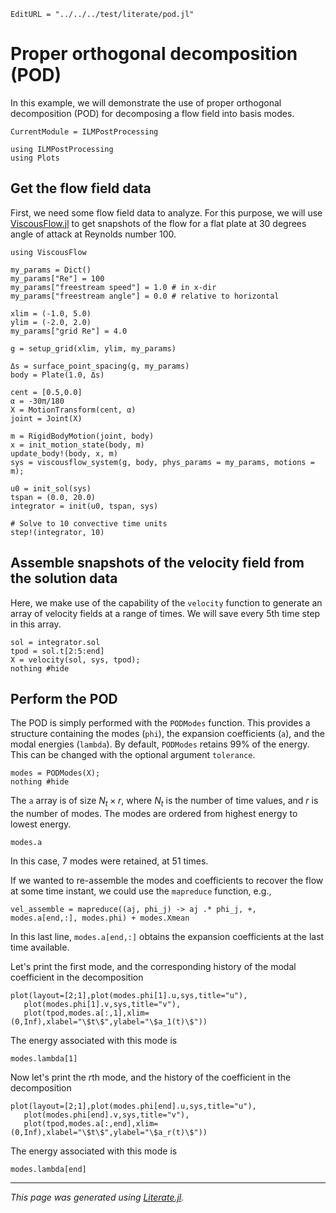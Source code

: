 ```@meta
EditURL = "../../../test/literate/pod.jl"
```

# Proper orthogonal decomposition (POD)
In this example, we will demonstrate the use of proper orthogonal decomposition (POD) for
decomposing a flow field into basis modes.

```@meta
CurrentModule = ILMPostProcessing
```

````@example pod
using ILMPostProcessing
using Plots
````

## Get the flow field data
First, we need some flow field data to analyze. For this purpose, we will use [ViscousFlow.jl](https://github.com/JuliaIBPM/ViscousFlow.jl)
to get snapshots of the flow for a flat plate at 30 degrees angle of attack at
Reynolds number 100.

````@example pod
using ViscousFlow

my_params = Dict()
my_params["Re"] = 100
my_params["freestream speed"] = 1.0 # in x-dir
my_params["freestream angle"] = 0.0 # relative to horizontal

xlim = (-1.0, 5.0)
ylim = (-2.0, 2.0)
my_params["grid Re"] = 4.0

g = setup_grid(xlim, ylim, my_params)

Δs = surface_point_spacing(g, my_params)
body = Plate(1.0, Δs)

cent = [0.5,0.0]
α = -30π/180
X = MotionTransform(cent, α)
joint = Joint(X)

m = RigidBodyMotion(joint, body)
x = init_motion_state(body, m)
update_body!(body, x, m)
sys = viscousflow_system(g, body, phys_params = my_params, motions = m);

u0 = init_sol(sys)
tspan = (0.0, 20.0)
integrator = init(u0, tspan, sys)

# Solve to 10 convective time units
step!(integrator, 10)
````

## Assemble snapshots of the velocity field from the solution data
Here, we make use of the capability of the `velocity` function to
generate an array of velocity fields at a range of times. We will
save every 5th time step in this array.

````@example pod
sol = integrator.sol
tpod = sol.t[2:5:end]
X = velocity(sol, sys, tpod);
nothing #hide
````

## Perform the POD
The POD is simply performed with the `PODModes` function. This provides
a structure containing the modes (`phi`), the expansion coefficients (`a`), and the modal
energies (`lambda`). By default, `PODModes` retains 99% of the energy. This can be changed
with the optional argument `tolerance`.

````@example pod
modes = PODModes(X);
nothing #hide
````

 The `a` array is of size $N_t \times r$, where $N_t$ is the number of time values,
and $r$ is the number of modes. The modes are ordered from highest energy to lowest energy.

````@example pod
modes.a
````

In this case, 7 modes were retained, at 51 times.

If we wanted to re-assemble the modes and coefficients to recover the flow at some time instant, we could
use the `mapreduce` function, e.g.,

````@example pod
vel_assemble = mapreduce((aj, phi_j) -> aj .* phi_j, +, modes.a[end,:], modes.phi) + modes.Xmean
````

In this last line, `modes.a[end,:]` obtains the expansion coefficients at the last time
available.

Let's print the first mode, and the corresponding history of the modal coefficient in the decomposition

````@example pod
plot(layout=[2;1],plot(modes.phi[1].u,sys,title="u"),
   plot(modes.phi[1].v,sys,title="v"),
   plot(tpod,modes.a[:,1],xlim=(0,Inf),xlabel="\$t\$",ylabel="\$a_1(t)\$"))
````

The energy associated with this mode is

````@example pod
modes.lambda[1]
````

Now let's print the $r$th mode, and the history of the coefficient in the decomposition

````@example pod
plot(layout=[2;1],plot(modes.phi[end].u,sys,title="u"),
   plot(modes.phi[end].v,sys,title="v"),
   plot(tpod,modes.a[:,end],xlim=(0,Inf),xlabel="\$t\$",ylabel="\$a_r(t)\$"))
````

The energy associated with this mode is

````@example pod
modes.lambda[end]
````

---

*This page was generated using [Literate.jl](https://github.com/fredrikekre/Literate.jl).*

